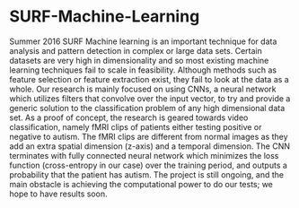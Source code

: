 # SURF-Machine-Learning
Summer 2016 SURF
Machine learning is an important technique for data analysis and pattern detection in complex or large data sets. Certain datasets are very high in dimensionality and so most existing machine learning techniques fail to scale in feasibility. Although methods such as feature selection or feature extraction exist, they fail to look at the data as a whole. Our research is mainly focused on using CNNs, a neural network which utilizes filters that convolve over the input vector, to try and provide a generic solution to the classification problem of any high dimensional data set. As a proof of concept, the research is geared towards video classification, namely fMRI clips of patients either testing positive or negative to autism. The fMRI clips are different from normal images as they add an extra spatial dimension (z-axis) and a temporal dimension. The CNN terminates with fully connected neural network which minimizes the loss function (cross-entropy in our case) over the training period, and outputs a probability that the patient has autism. The project is still ongoing, and the main obstacle is achieving the computational power to do our tests; we hope to have results soon. 
